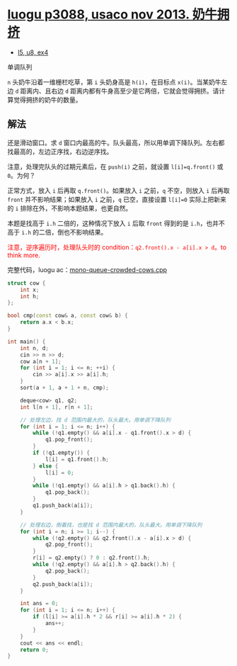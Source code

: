 # [luogu p3088, usaco nov 2013. 奶牛拥挤](https://www.luogu.com.cn/problem/P3088)

- [l5, u8, ex4](https://oj.youdao.com/course/37/276/1#/1/14201)

单调队列

`n` 头奶牛沿着一维栅栏吃草，第 `i` 头奶身高是 `h(i)`，在目标点 `x(i)`。当某奶牛左边 `d` 距离内、且右边 `d` 距离内都有牛身高至少是它两倍，它就会觉得拥挤。请计算觉得拥挤的奶牛的数量。

## 解法

还是滑动窗口。求 `d` 窗口内最高的牛。队头最高，所以用单调下降队列。左右都找最高的，左边正序找，右边逆序找。

注意，处理完队头的过期元素后，在 `push(i)` 之前，就设置 `l[i]=q.front()` 或 `0`。为何？

正常方式，放入 `i` 后再取 `q.front()`。如果放入 `i` 之前，`q` 不空，则放入 `i` 后再取 `front` 并不影响结果；如果放入 `i` 之前，`q` 已空，直接设置 `l[i]=0` 实际上把新来的 `i` 排除在外，不影响本题结果，也更自然。

本题是找高于 `i.h` 二倍的，这种情况下放入 `i` 后取 `front` 得到的是 `i.h`，也并不高于 `i.h` 的二倍，倒也不影响结果。

<font color=red>注意，逆序遍历时，处理队头时的 condition：`q2.front().x - a[i].x > d`。to think more.</font>

完整代码，luogu ac：[mono-queue-crowded-cows.cpp](code/mono-queue-crowded-cows.cpp)

```cpp
struct cow {
    int x;
    int h;
};

bool cmp(const cow& a, const cow& b) {
    return a.x < b.x;
}

int main() {
    int n, d;
    cin >> n >> d;
    cow a[n + 1];
    for (int i = 1; i <= n; ++i) {
        cin >> a[i].x >> a[i].h;
    }
    sort(a + 1, a + 1 + n, cmp);

    deque<cow> q1, q2;
    int l[n + 1], r[n + 1];

    // 处理左边，找 d 范围内最大的，队头最大。用单调下降队列
    for (int i = 1; i <= n; i++) {
        while (!q1.empty() && a[i].x - q1.front().x > d) {
            q1.pop_front();
        }
        if (!q1.empty()) {
            l[i] = q1.front().h;
        } else {
            l[i] = 0;
        }
        while (!q1.empty() && a[i].h > q1.back().h) {
            q1.pop_back();
        }
        q1.push_back(a[i]);
    }

    // 处理右边，倒着找，也是找 d 范围内最大的，队头最大。用单调下降队列
    for (int i = n; i >= 1; i--) {
        while (!q2.empty() && q2.front().x - a[i].x > d) {
            q2.pop_front();
        }
        r[i] = q2.empty() ? 0 : q2.front().h;
        while (!q2.empty() && a[i].h > q2.back().h) {
            q2.pop_back();
        }
        q2.push_back(a[i]);
    }

    int ans = 0;
    for (int i = 1; i <= n; i++) {
        if (l[i] >= a[i].h * 2 && r[i] >= a[i].h * 2) {
            ans++;
        }
    }
    cout << ans << endl;
    return 0;
}
```
